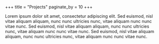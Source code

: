 +++
title = "Projects"
paginate_by = 10
+++


Lorem ipsum dolor sit amet, consectetur adipiscing elit. Sed euismod, nisl vitae
aliquam aliquam, nunc nunc ultricies nunc, vitae aliquam nunc nunc vitae nunc.
Sed euismod, nisl vitae aliquam aliquam, nunc nunc ultricies nunc, vitae aliquam
nunc nunc vitae nunc. Sed euismod, nisl vitae aliquam aliquam, nunc nunc
ultricies nunc, vitae aliquam nunc nunc vitae nunc.
